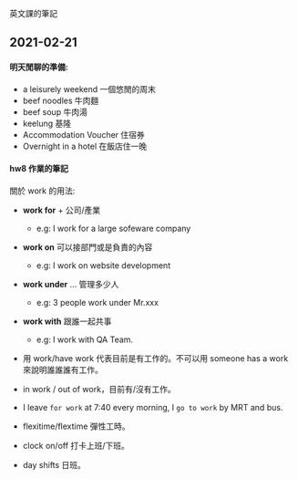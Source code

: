英文課的筆記


## 2021-02-21

#### 明天閒聊的準備:

* a leisurely weekend 一個悠閒的周末
* beef noodles 牛肉麵
* beef soup 牛肉湯
* keelung 基隆
* Accommodation Voucher 住宿券
* Overnight in a hotel 在飯店住一晚

#### hw8 作業的筆記

關於 work 的用法:

* **work for** + 公司/產業 
    * e.g: I work for a large sofeware company
* **work on** 可以接部門或是負責的內容
    * e.g: I work on website development
* **work under** ... 管理多少人
    * e.g: 3 people work under Mr.xxx
* **work with** 跟誰一起共事
    * e.g: I work with QA Team.

* 用 work/have work 代表目前是有工作的。不可以用 someone has a work 來說明誰誰誰有工作。
* in work / out of work，目前有/沒有工作。
* I leave `for work` at 7:40 every morning, I `go to work` by MRT and bus.
* flexitime/flextime 彈性工時。
* clock on/off 打卡上班/下班。
* day shifts 日班。
